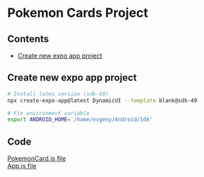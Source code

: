 # Pokemon Cards Project

## Contents
* [Create new expo app project](#create-new-expo-app-project)


## Create new expo app project
```sh
# Install lates version (sdk-49)
npx create-expo-app@latest DynamicUI --template blank@sdk-49

# Fix environment variable
export ANDROID_HOME='/home/evgeny/Android/Sdk'
```

## Code

[PokemonCard.js file](https://github.com/deevgeny/react-tutorials/blob/main/react-native-tutorial/PokemonCard/components/PokemonCard.js)<br>
[App.js file](https://github.com/deevgeny/react-tutorials/blob/main/react-native-tutorial/PokemonCards/App.js)<br>
